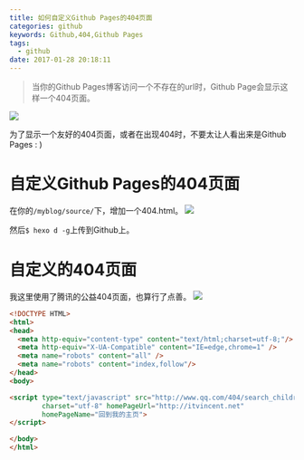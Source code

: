 ```yaml
---
title: 如何自定义Github Pages的404页面
categories: github
keywords: Github,404,Github Pages
tags:
  - github
date: 2017-01-28 20:18:11
---
```


> 当你的Github Pages博客访问一个不存在的url时，Github Page会显示这样一个404页面。

![](http://ojicajn2x.bkt.clouddn.com/17-1-28/76826274-file_1485599267911_4e3c.png)

为了显示一个友好的404页面，或者在出现404时，不要太让人看出来是Github Pages : )
<!-- more -->
# 自定义Github Pages的404页面
在你的`/myblog/source/`下，增加一个404.html。
![](http://ojicajn2x.bkt.clouddn.com/17-1-28/52627774-file_1485599551899_db88.png)

然后`$ hexo d -g`上传到Github上。

# 自定义的404页面
我这里使用了腾讯的公益404页面，也算行了点善。
![](http://ojicajn2x.bkt.clouddn.com/17-1-28/65096033-file_1485599951356_f44f.png)

```html
<!DOCTYPE HTML>
<html>
<head>
  <meta http-equiv="content-type" content="text/html;charset=utf-8;"/>
  <meta http-equiv="X-UA-Compatible" content="IE=edge,chrome=1" />
  <meta name="robots" content="all" />
  <meta name="robots" content="index,follow"/>
</head>
<body>

<script type="text/javascript" src="http://www.qq.com/404/search_children.js"
        charset="utf-8" homePageUrl="http://itvincent.net"
        homePageName="回到我的主页">
</script>

</body>
</html>
```

